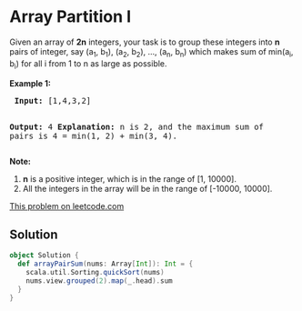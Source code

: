 # Array Partition I

<p>
 Given an array of <b>2n</b> integers, your task is to group these integers into <b>n</b> pairs of integer, say (a<sub>1</sub>, b<sub>1</sub>), (a<sub>2</sub>, b<sub>2</sub>), ..., (a<sub>n</sub>, b<sub>n</sub>) which makes sum of min(a<sub>i</sub>, b<sub>i</sub>) for all i from 1 to n as large as possible.
 </p>
 
 <p><b>Example 1:</b><br />
 <pre>
 <b>Input:</b> [1,4,3,2]
 
 <b>Output:</b> 4
 <b>Explanation:</b> n is 2, and the maximum sum of pairs is 4 = min(1, 2) + min(3, 4).
 </pre>
 </p>
 
 <p><b>Note:</b><br>
 <ol>
 <li><b>n</b> is a positive integer, which is in the range of [1, 10000].</li>
 <li>All the integers in the array will be in the range of [-10000, 10000].</li>
 </ol>
 </p>

[This problem on leetcode.com](https://leetcode.com/problems/array-partition-i/)

## Solution

```scala
object Solution {
  def arrayPairSum(nums: Array[Int]): Int = {
    scala.util.Sorting.quickSort(nums)
    nums.view.grouped(2).map(_.head).sum
  }
}
```
